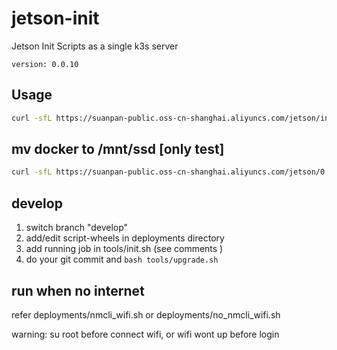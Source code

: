 # jetson-init
Jetson Init Scripts as a single k3s server

`version: 0.0.10`

## Usage

``` bash
curl -sfL https://suanpan-public.oss-cn-shanghai.aliyuncs.com/jetson/init.sh | sh -
```
## mv docker to /mnt/ssd [only test]
``` bash
curl -sfL https://suanpan-public.oss-cn-shanghai.aliyuncs.com/jetson/0.0.11/deployments/mv_docker_mnt.sh | sh -
```

## develop
1. switch branch "develop"
2. add/edit script-wheels in deployments directory
3. add running job in tools/init.sh (see comments )
4. do your git commit and `bash tools/upgrade.sh`


## run when no internet
refer deployments/nmcli_wifi.sh or deployments/no_nmcli_wifi.sh

warning: su root before connect wifi, or wifi wont up before login
